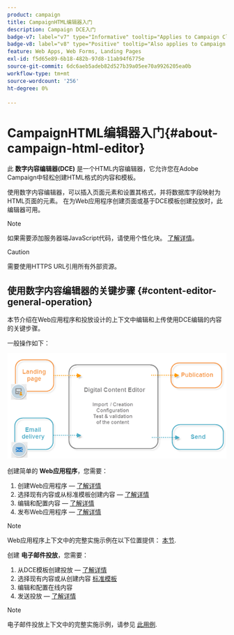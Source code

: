 ```yaml
---
product: campaign
title: CampaignHTML编辑器入门
description: Campaign DCE入门
badge-v7: label="v7" type="Informative" tooltip="Applies to Campaign Classic v7"
badge-v8: label="v8" type="Positive" tooltip="Also applies to Campaign v8"
feature: Web Apps, Web Forms, Landing Pages
exl-id: f5d65e89-6b18-482b-97d8-11ab94f6775e
source-git-commit: 6dc6aeb5adeb82d527b39a05ee70a9926205ea0b
workflow-type: tm+mt
source-wordcount: '256'
ht-degree: 0%

---
```


# CampaignHTML编辑器入门{#about-campaign-html-editor}



此 **数字内容编辑器(DCE)** 是一个HTML内容编辑器，它允许您在Adobe Campaign中轻松创建HTML格式的内容和模板。

使用数字内容编辑器，可以插入页面元素和设置其格式，并将数据库字段映射为HTML页面的元素。 在为Web应用程序创建页面或基于DCE模板创建投放时，此编辑器可用。

>[!NOTE]
>
>如果需要添加服务器端JavaScript代码，请使用个性化块。 [了解详情](../../delivery/using/personalization-blocks.md)。

>[!CAUTION]
>
>需要使用HTTPS URL引用所有外部资源。

## 使用数字内容编辑器的关键步骤 {#content-editor-general-operation}

本节介绍在Web应用程序和投放设计的上下文中编辑和上传使用DCE编辑的内容的关键步骤。

一般操作如下：

![](assets/dce_schema.png)

创建简单的 **Web应用程序**，您需要：

1. 创建Web应用程序 —  [了解详情](creating-a-landing-page.md)
1. 选择现有内容或从标准模板创建内容 —  [了解详情](template-management.md)
1. 编辑和配置内容 —  [了解详情](editing-content.md)
1. 发布Web应用程序 —  [了解详情](creating-a-landing-page.md#step-3---publishing-content)

>[!NOTE]
>
>Web应用程序上下文中的完整实施示例在以下位置提供：  [本节](creating-a-landing-page.md).

创建 **电子邮件投放**，您需要：

1. 从DCE模板创建投放 —  [了解详情](use-case--creating-an-email-delivery.md)
1. 选择现有内容或从创建内容 [标准模板](template-management.md)
1. 编辑和配置在线内容
1. 发送投放 —  [了解详情](../../delivery/using/steps-about-delivery-creation-steps.md)

>[!NOTE]
>
>电子邮件投放上下文中的完整实施示例，请参见 [此用例](use-case--creating-an-email-delivery.md).

